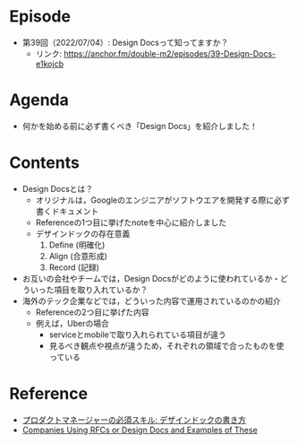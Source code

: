 # Episode

- 第39回（2022/07/04）: Design Docsって知ってますか？
  - リンク: https://anchor.fm/double-m2/episodes/39-Design-Docs-e1kojcb

# Agenda

- 何かを始める前に必ず書くべき「Design Docs」を紹介しました！

# Contents

- Design Docsとは？
  - オリジナルは，Googleのエンジニアがソフトウエアを開発する際に必ず書くドキュメント
  - Referenceの1つ目に挙げたnoteを中心に紹介しました
  - デザインドックの存在意義
    1. Define (明確化)
    2. Align (合意形成)
    3. Record (記録)
- お互いの会社やチームでは，Design Docsがどのように使われているか・どういった項目を取り入れているか？
- 海外のテック企業などでは，どういった内容で運用されているのかの紹介
  - Referenceの2つ目に挙げた内容
  - 例えば，Uberの場合
    - serviceとmobileで取り入れられている項目が違う
    - 見るべき観点や視点が違うため，それぞれの領域で合ったものを使っている

# Reference

- [プロダクトマネージャーの必須スキル: デザインドックの書き方](https://note.com/kosukemori/n/n968cd16c53eb)
- [Companies Using RFCs or Design Docs and Examples of These](https://blog.pragmaticengineer.com/rfcs-and-design-docs/)
